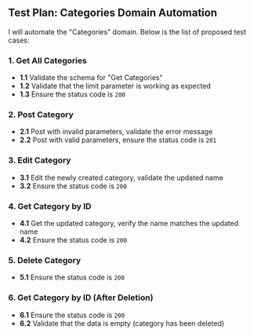 ## Test Plan: Categories Domain Automation

I will automate the "Categories" domain. Below is the list of proposed test cases:

### 1. Get All Categories
- **1.1** Validate the schema for "Get Categories"
- **1.2** Validate that the limit parameter is working as expected
- **1.3** Ensure the status code is `200`

### 2. Post Category
- **2.1** Post with invalid parameters, validate the error message
- **2.2** Post with valid parameters, ensure the status code is `201`

### 3. Edit Category
- **3.1** Edit the newly created category, validate the updated name
- **3.2** Ensure the status code is `200`

### 4. Get Category by ID
- **4.1** Get the updated category, verify the name matches the updated name
- **4.2** Ensure the status code is `200`

### 5. Delete Category
- **5.1** Ensure the status code is `200`

### 6. Get Category by ID (After Deletion)
- **6.1** Ensure the status code is `200`
- **6.2** Validate that the data is empty (category has been deleted)